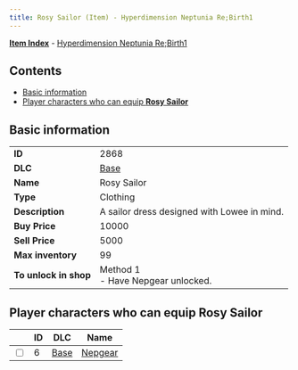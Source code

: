 ```yaml
---
title: Rosy Sailor (Item) - Hyperdimension Neptunia Re;Birth1
---
```


[**Item Index**](/neptunia/rb1/item/index.html) - [Hyperdimension Neptunia Re;Birth1](/neptunia/rb1)

## Contents

- [Basic information](#basic-information)
- [Player characters who can equip **Rosy Sailor**](#player-characters-who-can-equip-rosy-sailor)
## Basic information

|   |   |
| -- | -- |
| **ID** | 2868 |
| **DLC** | [Base](/neptunia/rb1/dlc/1-base.html) |
| **Name** | Rosy Sailor |
| **Type** | Clothing |
| **Description** | A sailor dress designed with Lowee in mind. |
| **Buy Price** | 10000 |
| **Sell Price** | 5000 |
| **Max inventory** | 99 |
| **To unlock in shop** | Method 1<br />- Have Nepgear unlocked. |


## Player characters who can equip **Rosy Sailor**

|    | ID | DLC | Name |
| -- | -- | --- | ---- |
| <input type="checkbox" id="rb1-player-1-6" class="trackbox" /> | 6 | [Base](/neptunia/rb1/dlc/1-base.html) | [Nepgear](/neptunia/rb1/player/1-6-nepgear.html) |
